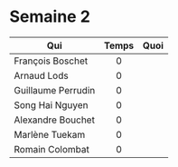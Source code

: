 Semaine 2
==========

| Qui                | Temps | Quoi |
|--------------------|:-----:|------|
| François Boschet   | 0     |      |
| Arnaud Lods        | 0     |      |
| Guillaume Perrudin | 0     |      |
| Song Hai Nguyen    | 0     |      |
| Alexandre Bouchet  | 0     |      |
| Marlène Tuekam     | 0     |      |
| Romain Colombat    | 0     |      |